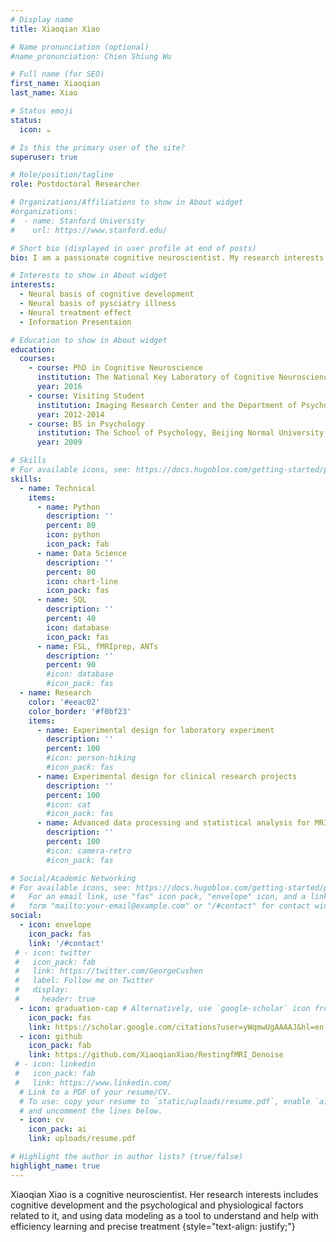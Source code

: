 ```yaml
---
# Display name
title: Xiaoqian Xiao

# Name pronunciation (optional)
#name_pronunciation: Chien Shiung Wu

# Full name (for SEO)
first_name: Xiaoqian
last_name: Xiao

# Status emoji
status:
  icon: ☕️

# Is this the primary user of the site?
superuser: true

# Role/position/tagline
role: Postdoctoral Researcher

# Organizations/Affiliations to show in About widget
#organizations:
#  - name: Stanford University
#    url: https://www.stanford.edu/

# Short bio (displayed in user profile at end of posts)
bio: I am a passionate cognitive neuroscientist. My research interests includes cognitive development and the psychological and physiological factors related to it, and using data modeling as a tool to understand and help with efficiency learning and precise treatment.

# Interests to show in About widget
interests:
  - Neural basis of cognitive development
  - Neural basis of pysciatry illness
  - Neural treatment effect
  - Information Presentaion

# Education to show in About widget
education:
  courses:
    - course: PhD in Cognitive Neuroscience
      institution: The National Key Laboratory of Cognitive Neuroscience and Learning, Beijing Normal University. 
      year: 2016
    - course: Visiting Student
      institution: Imaging Research Center and the Department of Psychology, University of Texas at Austin.
      year: 2012-2014
    - course: BS in Psychology
      institution: The School of Psychology, Beijing Normal University.
      year: 2009

# Skills
# For available icons, see: https://docs.hugoblox.com/getting-started/page-builder/#icons
skills:
  - name: Technical
    items:
      - name: Python
        description: ''
        percent: 80
        icon: python
        icon_pack: fab
      - name: Data Science
        description: ''
        percent: 80
        icon: chart-line
        icon_pack: fas
      - name: SQL
        description: ''
        percent: 40
        icon: database
        icon_pack: fas
      - name: FSL, fMRIprep, ANTs
        description: ''
        percent: 90
        #icon: database
        #icon_pack: fas      
  - name: Research
    color: '#eeac02'
    color_border: '#f0bf23'
    items:
      - name: Experimental design for laboratory experiment
        description: ''
        percent: 100
        #icon: person-hiking
        #icon_pack: fas
      - name: Experimental design for clinical research projects
        description: ''
        percent: 100
        #icon: cat
        #icon_pack: fas
      - name: Advanced data processing and statistical analysis for MRI data
        description: ''
        percent: 100
        #icon: camera-retro
        #icon_pack: fas

# Social/Academic Networking
# For available icons, see: https://docs.hugoblox.com/getting-started/page-builder/#icons
#   For an email link, use "fas" icon pack, "envelope" icon, and a link in the
#   form "mailto:your-email@example.com" or "/#contact" for contact widget.
social:
  - icon: envelope
    icon_pack: fas
    link: '/#contact'
 # - icon: twitter
 #   icon_pack: fab
 #   link: https://twitter.com/GeorgeCushen
 #   label: Follow me on Twitter
 #   display:
 #     header: true
  - icon: graduation-cap # Alternatively, use `google-scholar` icon from `ai` icon pack
    icon_pack: fas
    link: https://scholar.google.com/citations?user=yWqmwUgAAAAJ&hl=en
  - icon: github
    icon_pack: fab
    link: https://github.com/XiaoqianXiao/RestingfMRI_Denoise
 # - icon: linkedin
 #   icon_pack: fab
 #   link: https://www.linkedin.com/
  # Link to a PDF of your resume/CV.
  # To use: copy your resume to `static/uploads/resume.pdf`, enable `ai` icons in `params.yaml`,
  # and uncomment the lines below.
  - icon: cv
    icon_pack: ai
    link: uploads/resume.pdf

# Highlight the author in author lists? (true/false)
highlight_name: true
---
```


Xiaoqian Xiao is a cognitive neuroscientist. Her research interests includes cognitive development and the psychological and physiological factors related to it, and using data modeling as a tool to understand and help with efficiency learning and precise treatment
{style="text-align: justify;"}
